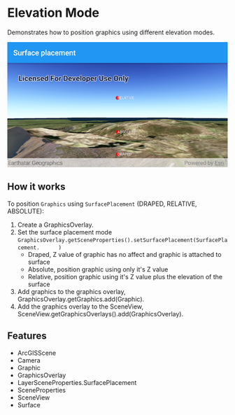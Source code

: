 # Elevation Mode

Demonstrates how to position graphics using different elevation modes.

![Elevation Mode App](elevation-mode.png)


## How it works

To position `Graphics` using `SurfacePlacement` (DRAPED, RELATIVE, ABSOLUTE):

1. Create a GraphicsOverlay.
2. Set the surface placement mode `GraphicsOverlay.getSceneProperties().setSurfacePlacement(SurfacePlacement.      )`
	- Draped, Z value of graphic has no affect and graphic is attached to surface
	- Absolute, position graphic using only it's Z value
	- Relative, position graphic using it's Z value plus the elevation of the surface
3. Add graphics to the graphics overlay, GraphicsOverlay.getGraphics.add(Graphic).
4. Add the graphics overlay to the SceneView, SceneView.getGraphicsOverlays().add(GraphicsOverlay).

## Features
* ArcGISScene
* Camera
* Graphic
* GraphicsOverlay
* LayerSceneProperties.SurfacePlacement
* SceneProperties
* SceneView
* Surface